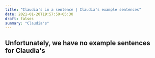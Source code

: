 ```yaml
---
title: "Claudia's in a sentence | Claudia's example sentences"
date: 2021-01-20T19:57:50+05:30
draft: falses
summary: "Claudia's"
---
```

## Unfortunately, we have no example sentences for Claudia's                 
